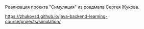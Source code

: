 Реализация проекта "Симуляция" из роадмапа Сергея Жукова.

https://zhukovsd.github.io/java-backend-learning-course/projects/simulation/
